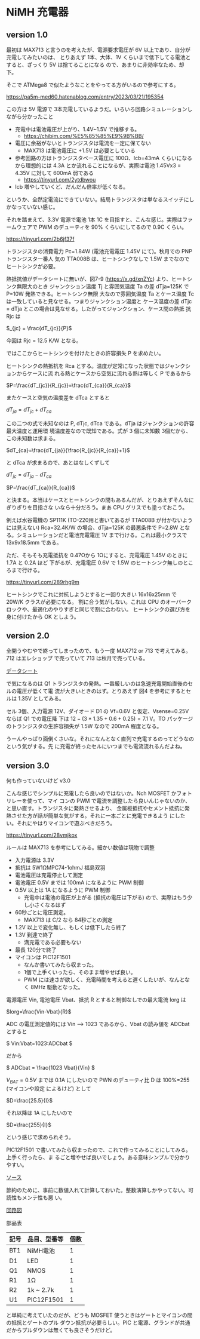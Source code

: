 # NiMH 充電器

## version 1.0
<!-- {{{ -->
最初は MAX713 と言うのを考えたが、電源要求電圧が 6V 以上であり、自分が充電してみたいのは、
とりあえず 1本、大体、1V くらいまで低下してる電池とすると、ざっくり 5V は捨てることになる
ので、あまりに非効率なため、却下。

そこで ATMega8 で似たようなことをやってる方がいるので参考にする。

https://pa5m-med60.hatenablog.com/entry/2023/03/21/195354

この方は 5V 電源で 3本充電しているようだ。いろいろ回路シミュレーションしながら分かったこと

- 充電中は電池電圧が上がり、1.4V~1.5V で推移する。
  - https://chibim.com/%E5%85%85%E9%9B%BB/
- 電圧に余裕がないとトランジスタは電流を一定に保てない
  - MAX713 は電池電圧に +1.5V は必要としている
- 参考回路の方はトランジスタベース電圧に 100Ω、Icb=43mA くらいになるから理想的には 4.3A
  とか流れることになるが、実際は電池 1.45Vx3 = 4.35V に対して 600mA 弱である
  - https://tinyurl.com/2ytdbwou
- Icb 増やしていくど、だんだん倍率が低くなる。

というか、全然定電流にできていない。結局トランジスタは単なるスイッチにしかなっていない感じ。

それを踏まえて、3.3V 電源で電池 1本 1C を目指すと、こんな感じ。実際はファームウェアで PWM
のデューティを 90% くらいにしてるので 0.9C くらい。

https://tinyurl.com/2b6jf37f

トランジスタの消費電力 Pc=1.84W (電池充電電圧 1.45V にて)。秋月での PNP トランジスタ一番人
気の TTA008B は、ヒートシンクなしで 1.5W までなのでヒートシンクが必要。

熱抵抗値がデータシートに無いが、図7-9 (https://x.gd/xnZYc) より、ヒートシンク無限大のとき
ジャンクション温度 Tj と雰囲気温度 Ta の差 dTja=125K で P=10W 発熱できる。ヒートシンク無限
大なので雰囲気温度 Ta とケース温度 Tc は一致していると見なせる。つまりジャンクション温度と
ケース温度の差 dTjc = dTja とこの場合は見なせる。したがってジャンクション、ケース間の熱抵
抗 Rjc は

$`_{jc} = \frac{dT_{jc}}{P}`$ 

今回は Rjc = 12.5 K/W となる。

ではここからヒートシンクを付けたときの許容損失 P を求めたい。

ヒートシンクの熱抵抗を Rca とする。温度が定常になった状態ではジャンクションからケースに流
れる熱とケースから空気に流れる熱は等しく P であるから

$`P=\frac{dT_{jc}}{R_{jc}}=\frac{dT_{ca}}{R_{ca}}`$

またケースと空気の温度差を dTca とすると 

$`dT_{ja}=dT_{jc}+dT_{ca}`$

この二つの式で未知なのは P, dTjc, dTca である。dTja はジャンクションの許容最大温度と運用環
境温度差なので既知である。式が 3 個に未知数 3個だから、この未知数は求まる。

$`dT_{ca}=\frac{dT_{ja}}{\frac{R_{jc}}{R_{ca}}+1}`$

と dTca が求まるので、あとはなしくずして

$`dT_{jc}=dT_{ja}-dT_{ca}`$

$`P=\frac{dT_{ca}}{R_{ca}}`$

と決まる。本当はケースとヒートシンクの間もあるんだが、とりあえずそんなにぎりぎりを目指さな
いなら十分だろう。まあ CPU グリスでも塗っておこう。

例えば水谷電機の SP111K (TO-220用と書いてあるが TTA008B が付かないようには見えない)
Rca=32.4K/W の場合、dTja=125K の最悪条件で P=2.8W となる。シミュレーションだと電池充電電圧
1V まで行ける。これは最小クラスで 13x9x18.5mm である。

ただ、そもそも充電抵抗を 0.47Ωから 1Ωにすると、充電電圧 1.45V のときに 1.7A と 0.2A ほど
下がるが、充電電圧 0.6V で 1.5W のヒートシンク無しのところまで行ける。

https://tinyurl.com/289rhg9m

ヒートシンクでこれに対抗しようとすると一回り大きい 16x16x25mm で 20W/K クラスが必要になる。
割に合う気がしない。これは CPU のオーバークロックや、最適化のやりすぎと同じで割に合わない。
ヒートシンクの選び方を身に付けたから OK としよう。
<!-- }}} -->

## version 2.0
<!-- {{{ -->
全開うやむやで終ってしまったので、もう一度 MAX712 or 713 で考えてみる。712 はエレショップ
で売っていて 713 は秋月で売っている。

[データシート](https://www.analog.com/media/jp/technical-documentation/data-sheets/MAX712-MAX713_jp.pdf)

で気になるのは Q1 トランジスタの発熱。一番厳しいのは急速充電開始直後のセルの電圧が低くて電
流が大きいときのはず。とりあえず 図4 を参考にするとセルは 1.35V としてみる。

セル 3個、入力電源 12V、ダイオード D1 の Vf=0.6V と仮定、Vsense=0.25V ならば Q1 での電圧降
下は $`12-(3*1.35+0.6+0.25)=7.1`$ V。TO パッケージのトランジスタの生許容損失が 1.5W なので
200mA 程度となる。 

うーんやっぱり面倒くさいな。それになんとなく直列で充電するのってどうなのという気がする。先
に充電が終ったセルにいつまでも電流流れるんだよね。
<!-- }}} -->

## version 3.0

何も作っていないけど v3.0

こんな感じでシンプルに充電したら良いのではないか。Nch MOSFET かフォトリレーを使って、マイ
コンの PWM で電流を調整したら良いんじゃないのか、と思い直す。トランジスタに発熱させるより、
金属板抵抗やセメント抵抗に発熱させた方が話が簡単な気がする。それに一本ごとに充電できるよう
にしたい。それにやはりマイコンで遊ぶべきだろう。

https://tinyurl.com/28vmjkox

ルールは MAX713 を参考にしてみる。細かい数値は現物で調整

- 入力電源は 3.3V
- 抵抗は 5W1ΩMPC74-1ohmJ 福島双羽
- 電池電圧は充電停止して測定
- 電池電圧 0.5V までは 100mA になるように PWM 制御
- 0.5V 以上は 1A になるように PWM 制御
  - 充電中は電池の電圧が上がる (抵抗の電圧は下がる) ので、実際はもう少し小さくなるはず
- 60秒ごとに電圧測定。
  - MAX713 は C/2 なら 84秒ごとの測定
- 1.2V 以上で変化無し、もしくは低下したら終了
- 1.3V 到達で終了
  - 満充電である必要もない
- 最長 120分で終了
- マイコンは PIC12F1501
  - なんか書いてみたら収まった。
  - 1個で上手くいったら、そのまま増やせば良い。
  - PWM には速さが欲しく、充電時間を考えると遅くしたいが、なんとなく 8MHz 駆動となった。

電源電圧 Vin, 電池電圧 Vbat、抵抗 R とすると制御なしでの最大電流 Iorg は

$Iorg=\frac{Vin-Vbat}{R}$

ADC の電圧測定値的には Vin --> 1023 であるから、Vbat の読み値を ADCbat とすると

$ Vin:Vbat=1023:ADCbat $

だから

$ ADCbat = \frac{1023 Vbat}{Vin} $

$V_{BAT} = 0.5V$ までは 0.1A にしたいので PWN のデューティ比 D は 100%=255 (マイコンや設定
によるけど) として 

$D=\frac{25.5}{I}$

それ以降は 1A にしたいので

$D=\frac{255}{I}$

という感じで求められそう。

PIC12F1501 で書いてみたら収まったので、これで作ってみることにしてみる。上手く行ったら、ま
るごと増やせば良いでしょう。ある意味シンプルで分かりやすい。

[ソース](./src/v3.0_pic/main.c)

節約のために、事前に数値入れて計算しておいた。整数演算しかやってない。可読性もメンテ性も悪
い。

[回路図](./kicad/NiMhCharger3.0/NiMhCharger3.0.pdf)

部品表

| 記号 | 品目、型番等 | 個数 |
| ---  | ---          | ---  |
| BT1  | NiMH電池     | 1 |
| D1   | LED          | 1 | 
| Q1   | NMOS         | 1 |
| R1   | 1Ω          | 1 |
| R2   | 1k ~ 2.7k    | 1 |
| U1   | PIC12F1501   | 1 |

と単純に考えていたのだが、どうも MOSFET 使うときはゲートとマイコンの間の抵抗とゲートのプル
ダウン抵抗が必要らしい。PIC と電源、グランドが共通だからプルダウンは無くても良さそうだけど。



